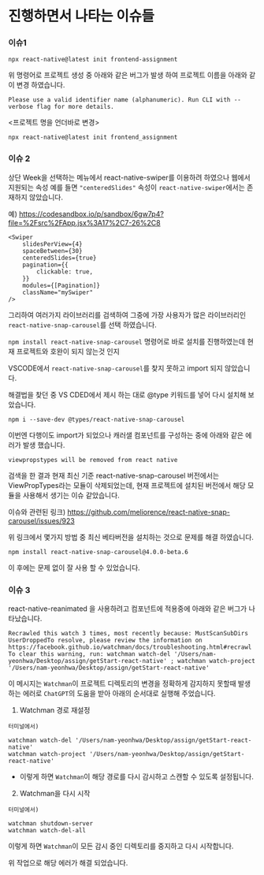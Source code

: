 # 진행하면서 나타는 이슈들

### 이슈1

```shell
npx react-native@latest init frontend-assignment
```

위 명령어로 프로젝트 생성 중 아래와 같은 버그가 발생 하여 프로젝트 이름을 아래와 같이 변경 하였습니다.

`Please use a valid identifier name (alphanumeric).
Run CLI with --verbose flag for more details.`

<프로젝트 명을 언더바로 변경>

```shell
npx react-native@latest init frontend_assignment
```

### 이슈 2

상단 Week을 선택하는 메뉴에서 react-native-swiper를 이용하려 하였으나 웹에서 지원되는 속성 예를 들면 `"centeredSlides"` 속성이 `react-native-swiper`에서는 존재하지 않았습니다.

예) https://codesandbox.io/p/sandbox/6gw7p4?file=%2Fsrc%2FApp.jsx%3A17%2C7-26%2C8

```shell
<Swiper
    slidesPerView={4}
    spaceBetween={30}
    centeredSlides={true}
    pagination={{
        clickable: true,
    }}
    modules={[Pagination]}
    className="mySwiper"
/>
```

그리하여 여러가지 라이브러리를 검색하여 그중에 가장 사용자가 많은 라이브러리인 `react-native-snap-carousel`를 선택 하였습니다.

`npm install react-native-snap-carousel` 명령어로 바로 설치를 진행하였는데 현재 프로젝트와 호완이 되지 않는것 인지

VSCODE에서 `react-native-snap-carousel`를 찾지 못하고 import 되지 않았습니다.

해결법을 찾던 중 VS CDED에서 제시 하는 대로 @type 키워드를 넣어 다시 설치해 보았습니다.

```shell
npm i --save-dev @types/react-native-snap-carousel
```

이번엔 다행이도 import가 되었으나 캐러샐 컴포넌트를 구성하는 중에 아래와 같은 에러가 발생 했습니다.

`viewpropstypes will be removed from react native`

검색을 한 결과 현재 최신 기준 react-native-snap-carousel 버전에서는 ViewPropTypes라는 모듈이 삭제되었는데, 현재 프로젝트에 설치된 버전에서 해당 모듈을 사용해서 생기는 이슈 같았습니다.

이슈와 관련된 링크)
https://github.com/meliorence/react-native-snap-carousel/issues/923

위 링크에서 몇가지 방법 중 최신 베타버전을 설치하는 것으로 문제를 해결 하였습니다.

```shell
npm install react-native-snap-carousel@4.0.0-beta.6
```

이 후에는 문제 없이 잘 사용 할 수 있었습니다.

### 이슈 3

react-native-reanimated 을 사용하려고 컴포넌트에 적용중에 아래와 같은 버그가 나타났습니다.

`Recrawled this watch 3 times, most recently because:
MustScanSubDirs UserDroppedTo resolve, please review the information on
https://facebook.github.io/watchman/docs/troubleshooting.html#recrawl
To clear this warning, run:
watchman watch-del '/Users/nam-yeonhwa/Desktop/assign/getStart-react-native' ; watchman watch-project '/Users/nam-yeonhwa/Desktop/assign/getStart-react-native'`

이 메시지는 `Watchman`이 프로젝트 디렉토리의 변경을 정확하게 감지하지 못할때 발생하는 에러로 `ChatGPT`의 도움을 받아 아래의 순서대로 실행해 주었습니다.

1. Watchman 경로 재설정

`터미널에서)`

```shell
watchman watch-del '/Users/nam-yeonhwa/Desktop/assign/getStart-react-native'
watchman watch-project '/Users/nam-yeonhwa/Desktop/assign/getStart-react-native'
```

- 이렇게 하면 `Watchman`이 해당 경로를 다시 감시하고 스캔할 수 있도록 설정됩니다.

2. Watchman을 다시 시작

`터미널에서)`

```shell
watchman shutdown-server
watchman watch-del-all
```

이렇게 하면 `Watchman`이 모든 감시 중인 디렉토리를 중지하고 다시 시작합니다.

위 작업으로 해당 에러가 해결 되었습니다.

